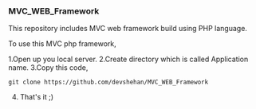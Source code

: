 ### MVC_WEB_Framework
This repository includes MVC web framework build using PHP language.

To use this MVC php framework,
 
 1.Open up you local server.
 2.Create directory which is called Application name.
 3.Copy this code,
 ```
 git clone https://github.com/devshehan/MVC_WEB_Framework
 ```
 4. That's it ;)
